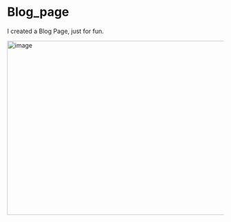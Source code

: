 # Blog_page
I created a Blog Page, just for fun. 

<img width="1266" height="404" alt="image" src="https://github.com/user-attachments/assets/cc8a7e0c-b576-4f4f-a78b-f07356d6cbd5" />
